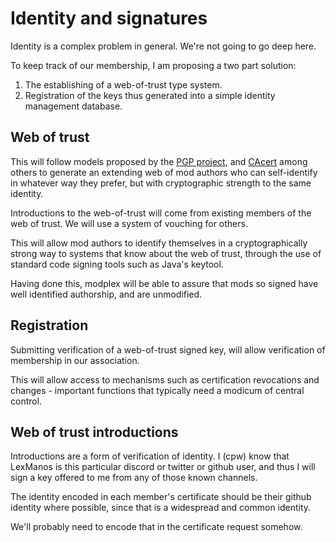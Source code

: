 # Identity and signatures

Identity is a complex problem in general. We're not going to go deep here.

To keep track of our membership, I am proposing a two part solution:
1. The establishing of a web-of-trust type system.
2. Registration of the keys thus generated into a simple identity management database.

## Web of trust

This will follow models proposed by the [PGP project][1], and [CAcert][2] among others to generate an extending web of mod authors who can self-identify in whatever way they prefer, but with cryptographic strength to the same identity.

Introductions to the web-of-trust will come from existing members of the web of trust. We will use a system of vouching for others.

This will allow mod authors to identify themselves in a cryptographically strong way to systems that know about the web of trust, through the use of standard code signing tools such as Java's keytool. 

Having done this, modplex will be able to assure that mods so signed have well identified authorship, and are unmodified.

## Registration

Submitting verification of a web-of-trust signed key, will allow verification of membership in our association.

This will allow access to mechanisms such as certification revocations and changes - important functions that typically need a modicum of central control.

## Web of trust introductions

Introductions are a form of verification of identity. I (cpw) know that LexManos is this particular discord or twitter or github user, and thus I will sign a key offered to me from any of those known channels.

The identity encoded in each member's certificate should be their github identity where possible, since that is a widespread and common identity.

We'll probably need to encode that in the certificate request somehow.


[1]: https://en.wikipedia.org/wiki/Web_of_trust "Web of trust"
[2]: https://en.wikipedia.org/wiki/CAcert.org "CAcert.org"